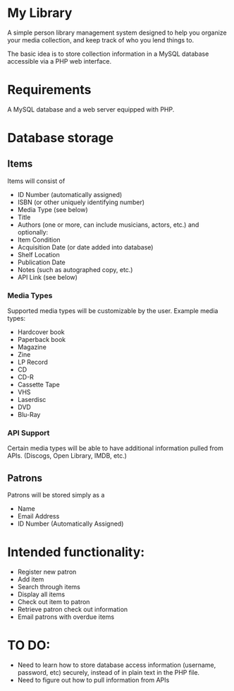 # My Library

A simple person library management system designed to help you organize your media collection, and keep track of who you lend things to.

The basic idea is to store collection information in a MySQL database accessible via a PHP web interface.

# Requirements

A MySQL database and a web server equipped with PHP.

# Database storage

## Items

Items will consist of
* ID Number (automatically assigned)
* ISBN (or other uniquely identifying number)
* Media Type (see below)
* Title
* Authors (one or more, can include musicians, actors, etc.)
and optionally:
* Item Condition
* Acquisition Date (or date added into database)
* Shelf Location
* Publication Date
* Notes (such as autographed copy, etc.)
* API Link (see below)

### Media Types

Supported media types will be customizable by the user.
Example media types:
* Hardcover book
* Paperback book
* Magazine
* Zine
* LP Record
* CD
* CD-R
* Cassette Tape
* VHS
* Laserdisc
* DVD
* Blu-Ray

### API Support

Certain media types will be able to have additional information pulled from APIs.
(Discogs, Open Library, IMDB, etc.)

## Patrons

Patrons will be stored simply as a 
* Name
* Email Address
* ID Number (Automatically Assigned)

# Intended functionality:

* Register new patron
* Add item
* Search through items
* Display all items
* Check out item to patron
* Retrieve patron check out information
* Email patrons with overdue items

# TO DO:

* Need to learn how to store database access information (username, password, etc) securely, instead of in plain text in the PHP file.
* Need to figure out how to pull information from APIs
